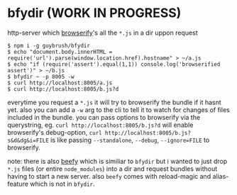 # bfydir (WORK IN PROGRESS)

http-server which [browserify](https://github.com/substack/node-browserify)'s 
all the `*.js` in a dir uppon request

    $ npm i -g guybrush/bfydir
    $ echo "document.body.innerHTML = require('url').parse(window.location.href).hostname" > ~/a.js
    $ echo "if (require('assert').equal(1,1)) console.log('browserified assert')" > ~/b.js
    $ bfydir ~ -p 8005 -w
    $ curl http://localhost:8005/a.js
    $ curl http://localhost:8005/b.js?d

everytime you request a `*.js` it will try to browserify the bundle if it 
hasnt yet. also you can add a `-w` arg to the cli to tell it to watch for 
changes of files included in the bundle. you can pass options to browserify 
via the querystring, eg. `curl http://localhost:8005/b.js?d` will enable 
browserify's debug-option, `curl http://localhost:8005/b.js?s&d&dg&i=FILE` 
is like passing `--standalone`, `--debug`, `--ignore=FILE` to browserify.

note: there is also [beefy](https://github.com/chrisdickinson/beefy) which is 
similiar to `bfydir` but i wanted to just drop `*.js` files (or entire 
`node_modules`) into a dir and request bundles without having to start a new 
server. also `beefy` comes with reload-magic and alias-feature which is not in 
`bfydir`.

